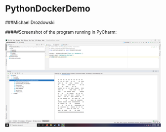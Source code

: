 # PythonDockerDemo

###Michael Drozdowski

#####Screenshot of the program running in PyCharm:

![Program Screeenshot](CodeRunningInPycharm.PNG)